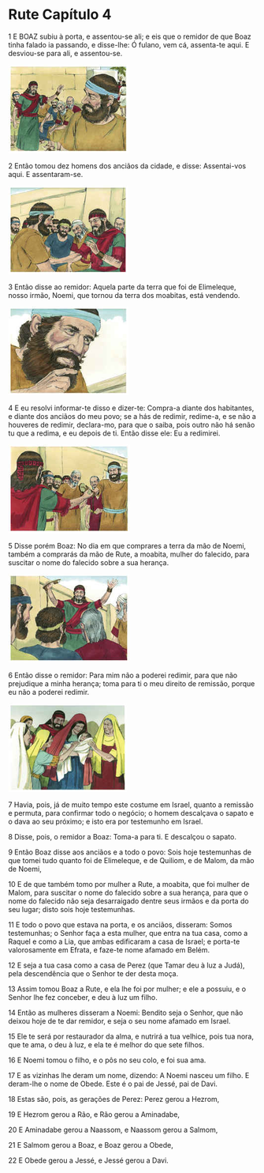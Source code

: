 # Rute Capítulo 4

1	E BOAZ subiu à porta, e assentou-se ali; e eis que o remidor de que Boaz tinha falado ia passando, e disse-lhe: Ó fulano, vem cá, assenta-te aqui. E desviou-se para ali, e assentou-se.

![](.img/08_Ru_04_01_RG.jpg)

2	Então tomou dez homens dos anciãos da cidade, e disse: Assentai-vos aqui. E assentaram-se.

![](.img/08_Ru_04_02_RG.jpg)

3	Então disse ao remidor: Aquela parte da terra que foi de Elimeleque, nosso irmão, Noemi, que tornou da terra dos moabitas, está vendendo.

![](.img/08_Ru_04_03_RG.jpg)

4	E eu resolvi informar-te disso e dizer-te: Compra-a diante dos habitantes, e diante dos anciãos do meu povo; se a hás de redimir, redime-a, e se não a houveres de redimir, declara-mo, para que o saiba, pois outro não há senão tu que a redima, e eu depois de ti. Então disse ele: Eu a redimirei.

![](.img/08_Ru_04_04_RG.jpg)

5	Disse porém Boaz: No dia em que comprares a terra da mão de Noemi, também a comprarás da mão de Rute, a moabita, mulher do falecido, para suscitar o nome do falecido sobre a sua herança.

![](.img/08_Ru_04_05_RG.jpg)

6	Então disse o remidor: Para mim não a poderei redimir, para que não prejudique a minha herança; toma para ti o meu direito de remissão, porque eu não a poderei redimir.

![](.img/08_Ru_04_06_RG.jpg)

7	Havia, pois, já de muito tempo este costume em Israel, quanto a remissão e permuta, para confirmar todo o negócio; o homem descalçava o sapato e o dava ao seu próximo; e isto era por testemunho em Israel.

8	Disse, pois, o remidor a Boaz: Toma-a para ti. E descalçou o sapato.

9	Então Boaz disse aos anciãos e a todo o povo: Sois hoje testemunhas de que tomei tudo quanto foi de Elimeleque, e de Quiliom, e de Malom, da mão de Noemi,

10	E de que também tomo por mulher a Rute, a moabita, que foi mulher de Malom, para suscitar o nome do falecido sobre a sua herança, para que o nome do falecido não seja desarraigado dentre seus irmãos e da porta do seu lugar; disto sois hoje testemunhas.

11	E todo o povo que estava na porta, e os anciãos, disseram: Somos testemunhas; o Senhor faça a esta mulher, que entra na tua casa, como a Raquel e como a Lia, que ambas edificaram a casa de Israel; e porta-te valorosamente em Efrata, e faze-te nome afamado em Belém.

12	E seja a tua casa como a casa de Perez (que Tamar deu à luz a Judá), pela descendência que o Senhor te der desta moça.

13	Assim tomou Boaz a Rute, e ela lhe foi por mulher; e ele a possuiu, e o Senhor lhe fez conceber, e deu à luz um filho.

14	Então as mulheres disseram a Noemi: Bendito seja o Senhor, que não deixou hoje de te dar remidor, e seja o seu nome afamado em Israel.

15	Ele te será por restaurador da alma, e nutrirá a tua velhice, pois tua nora, que te ama, o deu à luz, e ela te é melhor do que sete filhos.

16	E Noemi tomou o filho, e o pôs no seu colo, e foi sua ama.

17	E as vizinhas lhe deram um nome, dizendo: A Noemi nasceu um filho. E deram-lhe o nome de Obede. Este é o pai de Jessé, pai de Davi.

18	Estas são, pois, as gerações de Perez: Perez gerou a Hezrom,

19	E Hezrom gerou a Rão, e Rão gerou a Aminadabe,

20	E Aminadabe gerou a Naassom, e Naassom gerou a Salmom,

21	E Salmom gerou a Boaz, e Boaz gerou a Obede,

22	E Obede gerou a Jessé, e Jessé gerou a Davi.

